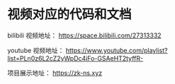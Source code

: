 # 视频对应的代码和文档
bilibili 视频地址： https://space.bilibili.com/27313332

youtube 视频地址： https://www.youtube.com/playlist?list=PLn0z6L2cZ2yWpDc4iFo-GSAeHT2tyffR-

项目展示地址： https://zk-ns.xyz
